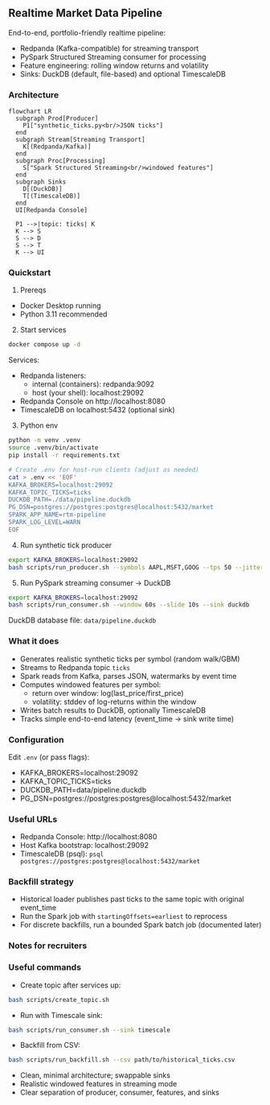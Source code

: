 ## Realtime Market Data Pipeline

End-to-end, portfolio-friendly realtime pipeline:
- Redpanda (Kafka-compatible) for streaming transport
- PySpark Structured Streaming consumer for processing
- Feature engineering: rolling window returns and volatility
- Sinks: DuckDB (default, file-based) and optional TimescaleDB

### Architecture

```mermaid
flowchart LR
  subgraph Prod[Producer]
    P1["synthetic_ticks.py<br/>JSON ticks"]
  end
  subgraph Stream[Streaming Transport]
    K[(Redpanda/Kafka)]
  end
  subgraph Proc[Processing]
    S["Spark Structured Streaming<br/>windowed features"]
  end
  subgraph Sinks
    D[(DuckDB)]
    T[(TimescaleDB)]
  end
  UI[Redpanda Console]

  P1 -->|topic: ticks| K
  K --> S
  S --> D
  S --> T
  K --> UI
```

### Quickstart

1) Prereqs
- Docker Desktop running
- Python 3.11 recommended

2) Start services
```bash
docker compose up -d
```
Services:
- Redpanda listeners:
  - internal (containers): redpanda:9092
  - host (your shell): localhost:29092
- Redpanda Console on http://localhost:8080
- TimescaleDB on localhost:5432 (optional sink)

3) Python env
```bash
python -m venv .venv
source .venv/bin/activate
pip install -r requirements.txt

# Create .env for host-run clients (adjust as needed)
cat > .env << 'EOF'
KAFKA_BROKERS=localhost:29092
KAFKA_TOPIC_TICKS=ticks
DUCKDB_PATH=./data/pipeline.duckdb
PG_DSN=postgres://postgres:postgres@localhost:5432/market
SPARK_APP_NAME=rtm-pipeline
SPARK_LOG_LEVEL=WARN
EOF
```

4) Run synthetic tick producer
```bash
export KAFKA_BROKERS=localhost:29092
bash scripts/run_producer.sh --symbols AAPL,MSFT,GOOG --tps 50 --jitter-ms 10
```

5) Run PySpark streaming consumer → DuckDB
```bash
export KAFKA_BROKERS=localhost:29092
bash scripts/run_consumer.sh --window 60s --slide 10s --sink duckdb
```

DuckDB database file: `data/pipeline.duckdb`

### What it does
- Generates realistic synthetic ticks per symbol (random walk/GBM)
- Streams to Redpanda topic `ticks`
- Spark reads from Kafka, parses JSON, watermarks by event time
- Computes windowed features per symbol:
  - return over window: log(last_price/first_price)
  - volatility: stddev of log-returns within the window
- Writes batch results to DuckDB, optionally TimescaleDB
- Tracks simple end-to-end latency (event_time → sink write time)

### Configuration
Edit `.env` (or pass flags):
- KAFKA_BROKERS=localhost:29092
- KAFKA_TOPIC_TICKS=ticks
- DUCKDB_PATH=data/pipeline.duckdb
- PG_DSN=postgres://postgres:postgres@localhost:5432/market

### Useful URLs
- Redpanda Console: http://localhost:8080
- Host Kafka bootstrap: localhost:29092
- TimescaleDB (psql): `psql postgres://postgres:postgres@localhost:5432/market`

### Backfill strategy
- Historical loader publishes past ticks to the same topic with original event_time
- Run the Spark job with `startingOffsets=earliest` to reprocess
- For discrete backfills, run a bounded Spark batch job (documented later)

### Notes for recruiters
### Useful commands
- Create topic after services up:
```bash
bash scripts/create_topic.sh
```
- Run with Timescale sink:
```bash
bash scripts/run_consumer.sh --sink timescale
```
- Backfill from CSV:
```bash
bash scripts/run_backfill.sh --csv path/to/historical_ticks.csv
```

- Clean, minimal architecture; swappable sinks
- Realistic windowed features in streaming mode
- Clear separation of producer, consumer, features, and sinks


